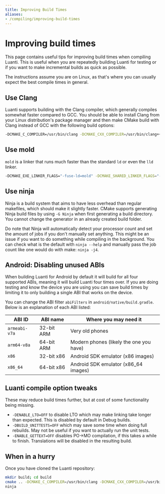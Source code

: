 ```yaml
---
title: Improving Build Times
aliases:
- /compiling/improving-build-times
---
```


# Improving build times
This page contains useful tips for improving build times when compiling Luanti. This is useful when you are repeatedly building Luanti for testing or if you want to make incremental builds as quick as possible.

The instructions assume you are on Linux, as that's where you can usually expect the best compile times in general.

## Use Clang
Luanti supports building with the Clang compiler, which generally compiles somewhat faster compared to GCC. You should be able to install Clang from your Linux distribution's package manager and then make CMake build with Clang instead of GCC with the following build options:

```bash
-DCMAKE_C_COMPILER=/usr/bin/clang -DCMAKE_CXX_COMPILER=/usr/bin/clang++
```

## Use mold
`mold` is a linker that runs much faster than the standard `ld` or even the `lld` linker.

```bash
-DCMAKE_EXE_LINKER_FLAGS="-fuse-ld=mold" -DCMAKE_SHARED_LINKER_FLAGS="-fuse-ld=mold"
```

## Use ninja
Ninja is a build system that aims to have less overhead than regular makefiles, which should make it slightly faster. CMake supports generating Ninja build files by using `-G Ninja` when first generating a build directory. You cannot change the generator in an already created build folder.

Do note that Ninja will automatically detect your processor count and set the amount of jobs if you don't manually set anything. This might be an issue if you want to do something while compiling in the background. You can check what is the default with `ninja --help` and manually pass the job count like one would do with make: `ninja -j4`.

## Android: Disabling unused ABIs
When building Luanti for Android by default it will build for all four supported ABIs, meaning it will build Luanti four times over. If you are doing testing and know the device you are using you can save build times by limiting it to only building a single ABI that works on the device.

You can change the ABI filter `abiFilters` in `android/native/build.gradle`. Below is an explanation of each ABI listed:

| ABI ID        | ABI name   | Where you may need it                   |
| ------------- | ---------- | --------------------------------------- |
| `armeabi-v7a` | 32-bit ARM | Very old phones                         |
| `arm64-v8a`   | 64-bit ARM | Modern phones (likely the one you have) |
| `x86`         | 32-bit x86 | Android SDK emulator (x86 images)       |
| `x86_64`      | 64-bit x86 | Android SDK emulator (x86_64 images)    |

## Luanti compile option tweaks
These may reduce build times further, but at cost of some functionality being missing.

- `-DENABLE_LTO=OFF` to disable LTO which may make linking take longer than expected. This is disabled by default in Debug builds.
- `-DBUILD_UNITTESTS=OFF` which may save some time when doing full rebuilds. May not be useful if you want to actually run the unit tests.
- `-ENABLE_GETTEXT=OFF` disables PO->MO compilation, if this takes a while to finish. Translations will be disabled in the resulting build.

## When in a hurry
Once you have cloned the Luanti repository:

```bash
mkdir build; cd build
cmake .. -DCMAKE_C_COMPILER=/usr/bin/clang -DCMAKE_CXX_COMPILER=/usr/bin/clang++ -DCMAKE_EXE_LINKER_FLAGS="-fuse-ld=mold" -DCMAKE_SHARED_LINKER_FLAGS="-fuse-ld=mold" -G Ninja
ninja
```
